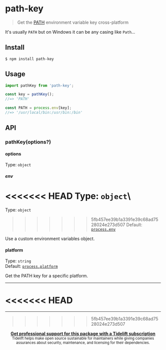 # path-key

> Get the [PATH](https://en.wikipedia.org/wiki/PATH_(variable)) environment variable key cross-platform

It's usually `PATH` but on Windows it can be any casing like `Path`...

## Install

```
$ npm install path-key
```

## Usage

```js
import pathKey from 'path-key';

const key = pathKey();
//=> 'PATH'

const PATH = process.env[key];
//=> '/usr/local/bin:/usr/bin:/bin'
```

## API

### pathKey(options?)

#### options

Type: `object`

##### env

<<<<<<< HEAD
Type: `object`\
=======
Type: `object`<br>
>>>>>>> 5fb457ee39b1a3391e39c68ad7528024e273d507
Default: [`process.env`](https://nodejs.org/api/process.html#process_process_env)

Use a custom environment variables object.

#### platform

Type: `string`\
Default: [`process.platform`](https://nodejs.org/api/process.html#process_process_platform)

Get the PATH key for a specific platform.

---

<<<<<<< HEAD
=======
---

>>>>>>> 5fb457ee39b1a3391e39c68ad7528024e273d507
<div align="center">
	<b>
		<a href="https://tidelift.com/subscription/pkg/npm-path-key?utm_source=npm-path-key&utm_medium=referral&utm_campaign=readme">Get professional support for this package with a Tidelift subscription</a>
	</b>
	<br>
	<sub>
		Tidelift helps make open source sustainable for maintainers while giving companies<br>assurances about security, maintenance, and licensing for their dependencies.
	</sub>
</div>
